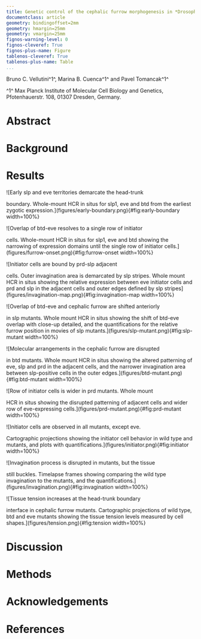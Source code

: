 ```yaml
---
title: Genetic control of the cephalic furrow morphogenesis in *Drosophila*
documentclass: article
geometry: bindingoffset=2mm
geometry: hmargin=25mm
geometry: vmargin=25mm
fignos-warning-level: 0
fignos-cleveref: True
fignos-plus-name: Figure
tablenos-cleveref: True
tablenos-plus-name: Table
...
```



Bruno C. Vellutini^1^, Marina B. Cuenca^1^ and Pavel Tomancak^1^

^1^ Max Planck Institute of Molecular Cell Biology and Genetics,
Pfotenhauerstr. 108, 01307 Dresden, Germany.


# Abstract


# Background


# Results

<!--Figure 1--> ![Early slp and eve territories demarcate the head-trunk
boundary. Whole-mount HCR in situs for slp1, eve and btd from the earliest
zygotic expression.](figures/early-boundary.png){#fig:early-boundary width=100%}
<!--TODO: grayscale channels instead?-->

<!--Figure 2--> ![Overlap of btd-eve resolves to a single row of initiator
cells. Whole-mount HCR in situs for slp1, eve and btd showing the narrowing of
expression domains until the single row of initiator
cells.](figures/furrow-onset.png){#fig:furrow-onset width=100%}

<!--Figure 3--> ![Initiator cells are bound by prd-slp adjacent
cells. Outer invagination area is demarcated by slp
stripes. Whole mount HCR in situs showing the relative expression between eve
initiator cells and prd and slp in the adjacent cells and outer edges defined
by slp stripes](figures/invagination-map.png){#fig:invagination-map width=100%}
<!--TODO: how to accomodate prd data?-->


<!--Figure 5--> ![Overlap of btd-eve and cephalic furrow are shifted anteriorly
in slp mutants. Whole mount HCR in situs showing the shift of btd-eve overlap
with close-up detailed, and the quantifications for the relative furrow
position in movies of slp mutants.](figures/slp-mutant.png){#fig:slp-mutant
width=100%}

<!--Figure 6--> ![Molecular arrangements in the cephalic furrow are disrupted
in btd mutants. Whole mount HCR in situs showing the altered patterning of eve,
slp and prd in the adjacent cells, and the narrower invagination area between
slp-positive cells in the outer edges.](figures/btd-mutant.png){#fig:btd-mutant
width=100%}

<!--Figure 7--> ![Row of initiator cells is wider in prd mutants. Whole mount
HCR in situs showing the disrupted patterning of adjacent cells and wider row
of eve-expressing cells.](figures/prd-mutant.png){#fig:prd-mutant width=100%}

<!--TODO: count and compare the number of eve-expressing cells.-->

<!--Figure 8--> ![Initiator cells are observed in all mutants, except eve.
Cartographic projections showing the initiator cell behavior in wild type and
mutants, and plots with quantifications.](figures/initiator.png){#fig:initiator
width=100%}

<!--Figure 9--> ![Invagination process is disrupted in mutants, but the tissue
still buckles. Timelapse frames showing comparing the wild type invagination to
the mutants, and the
quantifications.](figures/invagination.png){#fig:invagination width=100%}

<!--Figure 10--> ![Tissue tension increases at the head-trunk boundary
interface in cephalic furrow mutants. Cartographic projections of wild type,
btd and eve mutants showing the tissue tension levels measured by cell
shapes.](figures/tension.png){#fig:tension width=100%}


# Discussion


# Methods


# Acknowledgements


# References


